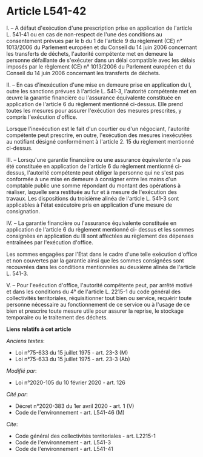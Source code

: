 # Article L541-42

I. – A défaut d'exécution d'une prescription prise en application de l'article L. 541-41 ou en cas de non-respect de l'une
des conditions au consentement prévues par le b du 1 de l'article 9 du règlement (CE) n° 1013/2006 du Parlement européen et
du Conseil du 14 juin 2006 concernant les transferts de déchets, l'autorité compétente met en demeure la personne défaillante
de s'exécuter dans un délai compatible avec les délais imposés par le règlement (CE) n° 1013/2006 du Parlement européen et du
Conseil du 14 juin 2006 concernant les transferts de déchets.

II. – En cas d'inexécution d'une mise en demeure prise en application du I, outre les sanctions prévues à l'article L. 541-3,
l'autorité compétente met en œuvre la garantie financière ou l'assurance équivalente constituée en application de l'article 6
du règlement mentionné ci-dessus. Elle prend toutes les mesures pour assurer l'exécution des mesures prescrites, y compris
l'exécution d'office.

Lorsque l'inexécution est le fait d'un courtier ou d'un négociant, l'autorité compétente peut prescrire, en outre,
l'exécution des mesures inexécutées au notifiant désigné conformément à l'article 2. 15 du règlement mentionné ci-dessus.

III. – Lorsqu'une garantie financière ou une assurance équivalente n'a pas été constituée en application de l'article 6 du
règlement mentionné ci-dessus, l'autorité compétente peut obliger la personne qui ne s'est pas conformée à une mise en
demeure à consigner entre les mains d'un comptable public une somme répondant du montant des opérations à réaliser, laquelle
sera restituée au fur et à mesure de l'exécution des travaux. Les dispositions du troisième alinéa de l'article L. 541-3 sont
applicables à l'état exécutoire pris en application d'une mesure de consignation.

IV. – La garantie financière ou l'assurance équivalente constituée en application de l'article 6 du règlement mentionné ci-
dessus et les sommes consignées en application du III sont affectées au règlement des dépenses entraînées par l'exécution
d'office.

Les sommes engagées par l'Etat dans le cadre d'une telle exécution d'office et non couvertes par la garantie ainsi que les
sommes consignées sont recouvrées dans les conditions mentionnées au deuxième alinéa de l'article L. 541-3.

V. – Pour l'exécution d'office, l'autorité compétente peut, par arrêté motivé et dans les conditions du 4° de l'article L.
2215-1 du code général des collectivités territoriales, réquisitionner tout bien ou service, requérir toute personne
nécessaire au fonctionnement de ce service ou à l'usage de ce bien et prescrire toute mesure utile pour assurer la reprise,
le stockage temporaire ou le traitement des déchets.

**Liens relatifs à cet article**

_Anciens textes_:

  - Loi n°75-633 du 15 juillet 1975 - art. 23-3 (M)
  - Loi n°75-633 du 15 juillet 1975 - art. 23-3 (Ab)

_Modifié par_:

  - Loi n°2020-105 du 10 février 2020 - art. 126

_Cité par_:

  - Décret n°2020-383 du 1er avril 2020 - art. 1 (V)
  - Code de l'environnement - art. L541-46 (M)

_Cite_:

  - Code général des collectivités territoriales - art. L2215-1
  - Code de l'environnement - art. L541-3
  - Code de l'environnement - art. L541-41
